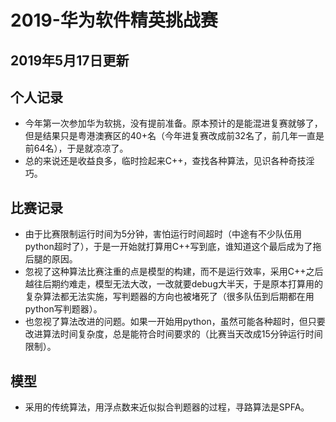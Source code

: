 # 2019-华为软件精英挑战赛
## 2019年5月17日更新

## 个人记录
* 今年第一次参加华为软挑，没有提前准备。原本预计的是能混进复赛就够了，但是结果只是粤港澳赛区的40+名（今年进复赛改成前32名了，前几年一直是前64名），于是就凉凉了。
* 总的来说还是收益良多，临时捡起来C++，查找各种算法，见识各种奇技淫巧。

## 比赛记录
* 由于比赛限制运行时间为5分钟，害怕运行时间超时（中途有不少队伍用python超时了），于是一开始就打算用C++写到底，谁知道这个最后成为了拖后腿的原因。
* 忽视了这种算法比赛注重的点是模型的构建，而不是运行效率，采用C++之后越往后期约难走，模型无法大改，一改就要debug大半天，于是原本打算用的复杂算法都无法实施，写判题器的方向也被堵死了（很多队伍到后期都在用python写判题器）。
* 也忽视了算法改进的问题。如果一开始用python，虽然可能各种超时，但只要改进算法时间复杂度，总是能符合时间要求的（比赛当天改成15分钟运行时间限制）。

## 模型
* 采用的传统算法，用浮点数来近似拟合判题器的过程，寻路算法是SPFA。
